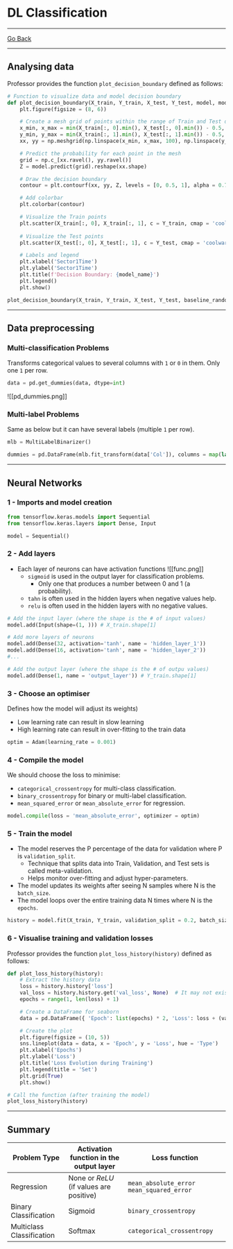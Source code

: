 # DL Classification
---
[Go Back](UNIOVI/3S2_IntSys/README.md)

---
## Analysing data
Professor provides the function `plot_decision_boundary` defined as follows:
```python
# Function to visualize data and model decision boundary
def plot_decision_boundary(X_train, Y_train, X_test, Y_test, model, model_name):
    plt.figure(figsize = (8, 6))

    # Create a mesh grid of points within the range of Train and Test data
    x_min, x_max = min(X_train[:, 0].min(), X_test[:, 0].min()) - 0.5, max(X_train[:, 0].max(), X_test[:, 0].max()) + 0.5
    y_min, y_max = min(X_train[:, 1].min(), X_test[:, 1].min()) - 0.5, max(X_train[:, 1].max(), X_test[:, 1].max()) + 0.5
    xx, yy = np.meshgrid(np.linspace(x_min, x_max, 100), np.linspace(y_min, y_max, 100))

    # Predict the probability for each point in the mesh
    grid = np.c_[xx.ravel(), yy.ravel()]
    Z = model.predict(grid).reshape(xx.shape)

    # Draw the decision boundary
    contour = plt.contourf(xx, yy, Z, levels = [0, 0.5, 1], alpha = 0.7, cmap = 'coolwarm')

    # Add colorbar
    plt.colorbar(contour)

    # Visualize the Train points
    plt.scatter(X_train[:, 0], X_train[:, 1], c = Y_train, cmap = 'coolwarm', edgecolors = 'k', label = 'Train Data')
    
    # Visualize the Test points
    plt.scatter(X_test[:, 0], X_test[:, 1], c = Y_test, cmap = 'coolwarm', marker = 'X', label = 'Test Data')

    # Labels and legend
    plt.xlabel('Sector1Time')
    plt.ylabel('Sector1Time')
    plt.title(f'Decision Boundary: {model_name}')
    plt.legend()
    plt.show()

plot_decision_boundary(X_train, Y_train, X_test, Y_test, baseline_random, 'Baseline Random')
```
---
## Data preprocessing
### Multi-classification Problems
Transforms categorical values to several columns with `1` or `0` in them. Only one `1` per row.
```python
data = pd.get_dummies(data, dtype=int)
```
![[pd_dummies.png]]
### Multi-label Problems
Same as below but it can have several labels (multiple `1` per row).
```python
mlb = MultiLabelBinarizer()

dummies = pd.DataFrame(mlb.fit_transform(data['Col']), columns = map(lambda x: 'Dummie_'+str(x), mlb.classes_))
```
---
## Neural Networks
### 1 - Imports and model creation
```python
from tensorflow.keras.models import Sequential
from tensorflow.keras.layers import Dense, Input

model = Sequential()
```
### 2 - Add layers
- Each layer of neurons can have activation functions
	![[func.png]]
	- `sigmoid` is used in the output layer for classification problems.
		- Only one that produces a number between 0 and 1 (a probability).
	- `tahn` is often used in the hidden layers when negative values help.
	- `relu` is often used in the hidden layers with no negative values.
```python
# Add the input layer (where the shape is the # of input values)
model.add(Input(shape=(1, ))) # X_train.shape[1]

# Add more layers of neurons
model.add(Dense(32, activation='tanh', name = 'hidden_layer_1'))
model.add(Dense(16, activation='tanh', name = 'hidden_layer_2'))
#...

# Add the output layer (where the shape is the # of outpu values)
model.add(Dense(1, name = 'output_layer')) # Y_train.shape[1]
```
### 3 - Choose an optimiser
Defines how the model will adjust its weights)
- Low learning rate can result in slow learning
- High learning rate can result in over-fitting to the train data 
```python
optim = Adam(learning_rate = 0.001)
```
### 4 - Compile the model
We should choose the loss to minimise:
- `categorical_crossentropy` for multi-class classification.
- `binary_crossentropy` for binary or multi-label classification.
- `mean_squared_error` or `mean_absolute_error` for regression.
```python
model.compile(loss = 'mean_absolute_error', optimizer = optim)
```
### 5 - Train the model
- The model reserves the P percentage of the data for validation where P is `validation_split`.
	- Technique that splits data into Train, Validation, and Test sets is called meta-validation.
	- Helps monitor over-fitting and adjust hyper-parameters.
- The model updates its weights after seeing N samples where N is the `batch_size`.
- The model loops over the entire training data N times where N is the `epochs`.
```python
history = model.fit(X_train, Y_train, validation_split = 0.2, batch_size = 64, epochs = 200, verbose = 2)
```
### 6 - Visualise training and validation losses
Professor provides the function `plot_loss_history(history)` defined as follows:
```python
def plot_loss_history(history):
    # Extract the history data
    loss = history.history['loss']
    val_loss = history.history.get('val_loss', None)  # It may not exist if validation was not used
    epochs = range(1, len(loss) + 1)

    # Create a DataFrame for seaborn
    data = pd.DataFrame({ 'Epoch': list(epochs) * 2, 'Loss': loss + (val_loss if val_loss else []), 'Type': ['Train'] * len(loss) + (['Validation'] * len(val_loss) if val_loss else []) })

    # Create the plot
    plt.figure(figsize = (10, 5))
    sns.lineplot(data = data, x = 'Epoch', y = 'Loss', hue = 'Type')
    plt.xlabel('Epochs')
    plt.ylabel('Loss')
    plt.title('Loss Evolution during Training')
    plt.legend(title = 'Set')
    plt.grid(True)
    plt.show()

# Call the function (after training the model)
plot_loss_history(history)
```
---
## Summary
| Problem Type              | Activation function in the output layer | Loss function                              |
| ------------------------- | --------------------------------------- | ------------------------------------------ |
| Regression                | None or *ReLU* (if values are positive) | `mean_absolute_error` `mean_squared_error` |
| Binary Classification     | Sigmoid                                 | `binary_crossentropy`                      |
| Multiclass Classification | Softmax                                 | `categorical_crossentropy`                 |
